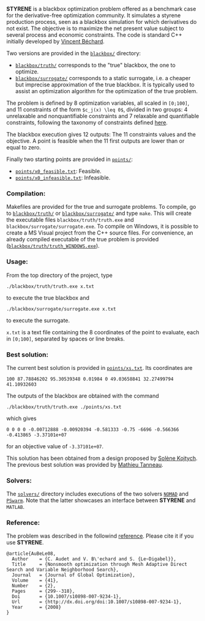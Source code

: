 **STYRENE** is a blackbox optimization problem offered as a benchmark case for the derivative-free optimization community. It simulates a styrene production process, seen as a blackbox simulation for which derivatives do not exist.
The objective is to maximize the net present value subject to several process and economic constraints.
The code is standard C++ initially developed by [Vincent Béchard](https://www.linkedin.com/in/vincentbechard/).

Two versions are provided in the [`blackbox/`](blackbox/) directory:
- [`blackbox/truth/`](blackbox/truth/) corresponds to the "true" blackbox, the one to optimize.
- [`blackbox/surrogate/`](blackbox/surrogate/) corresponds to a static surrogate, i.e. a cheaper but imprecise approximation of the true blackbox. It is typically used to assist an optimization algorithm for the optimization of the true problem.

The problem is defined by 8 optimization variables, all scaled in `[0;100]`, and 11 constraints of the form `$c_j(x) \leq 0$`, divided in two groups: 4 unrelaxable and nonquantifiable constraints and 7 relaxable and quantifiable constraints, following the taxonomy of constraints defined [here](https://www.mcs.anl.gov/~wild/taxcon/).

The blackbox execution gives 12 outputs: The 11 constraints values and the objective. A point is feasible when the 11 first outputs are lower than or equal to zero.

Finally two starting points are provided in [`points/`](points/):
- [`points/x0_feasible.txt`](points/x0_feasible.txt): Feasible.
- [`points/x0_infeasible.txt`](points/x0_infeasible.txt): Infeasible.


### Compilation:

Makefiles are provided for the true and surrogate problems.
To compile, go to [`blackbox/truth/`](blackbox/truth/) or [`blackbox/surrogate/`](blackbox/surrogate/) and type `make`.
This will create the executable files `blackbox/truth/truth.exe` and `blackbox/surrogate/surrogate.exe`.
To compile on Windows, it is possible to create a MS Visual project from the C++ source files. For convenience, an already compiled executable of the true problem is provided ([`blackbox/truth/truth_WINDOWS.exe`](blackbox/truth/truth_WINDOWS.exe)).

### Usage:

From the top directory of the project, type
```
./blackbox/truth/truth.exe x.txt
```
to execute the true blackbox and
```
./blackbox/surrogate/surrogate.exe x.txt
```
to execute the surrogate.

`x.txt` is a text file containing the 8 coordinates of the point to evaluate, each in `[0;100]`, separated by spaces or line breaks.

### Best solution:

The current best solution is provided in [`points/xs.txt`](points/xs.txt). Its coordinates are
```
100 87.78846202 95.30539348 0.01984 0 49.03658841 32.27499794 41.10932603
```

The outputs of the blackbox are obtained with the command
```
./blackbox/truth/truth.exe ./points/xs.txt
```
which gives
```
0 0 0 0 -0.00712888 -0.00920394 -0.581333 -0.75 -6696 -0.566366 -0.413865 -3.37101e+07
```
for an objective value of ```-3.37101e+07```.

This solution has been obtained from a design proposed by [Solène Kojtych](https://www.gerad.ca/en/people/solene-kojtych). The previous best solution was provided by [Mathieu Tanneau](https://www.gerad.ca/en/people/mathieu-tanneau).


### Solvers:

The [`solvers/`](solvers/) directory includes executions of the two solvers [`NOMAD`](https://www.gerad.ca/nomad/) and [`PSwarm`](http://www.norg.uminho.pt/aivaz/pswarm/). Note that the latter showcases an interface between **STYRENE** and `MATLAB`.


### Reference:
The problem was described in the followind [reference](http://dx.doi.org/doi:10.1007/s10898-007-9234-1).
Please cite it if you use **STYRENE**.

```
@article{AuBeLe08,
  Author    = {C. Audet and V. B\'echard and S. {Le~Digabel}},
  Title     = {Nonsmooth optimization through Mesh Adaptive Direct Search and Variable Neighborhood Search},
  Journal   = {Journal of Global Optimization},
  Volume    = {41},
  Number    = {2},
  Pages     = {299--318},
  Doi       = {10.1007/s10898-007-9234-1},
  Url       = {http://dx.doi.org/doi:10.1007/s10898-007-9234-1},
  Year      = {2008}
}
```
